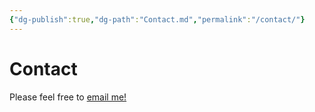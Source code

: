 ```yaml
---
{"dg-publish":true,"dg-path":"Contact.md","permalink":"/contact/"}
---
```


# Contact

Please feel free to [email me!](mailto:leventetsk@proton.me)